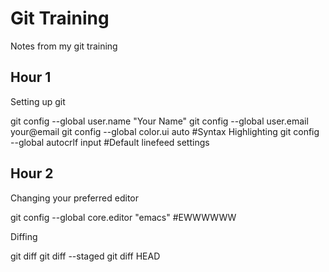 Git Training
============

Notes from my git training

Hour 1
------

Setting up git

  git config --global user.name "Your Name"
  git config --global user.email your@email
  git config --global color.ui auto  #Syntax Highlighting
  git config --global autocrlf input  #Default linefeed settings

Hour 2
------

Changing your preferred editor

  git config --global core.editor "emacs"   #EWWWWWW

Diffing

  git diff
  git diff --staged
  git diff HEAD
